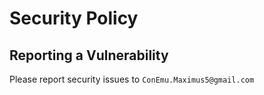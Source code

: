 # Security Policy

## Reporting a Vulnerability

Please report security issues to `ConEmu.Maximus5@gmail.com`